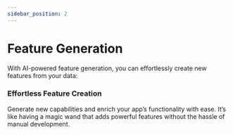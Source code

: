 ```yaml
---
sidebar_position: 2
---
```


# Feature Generation

With AI-powered feature generation, you can effortlessly create new features from your data:

### Effortless Feature Creation

Generate new capabilities and enrich your app’s functionality with ease. It’s like having a magic wand that adds powerful features without the hassle of manual development.